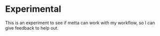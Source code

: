 # Experimental
This is an experiment to see if metta can work with my workflow, so I can give feedback to help out.

